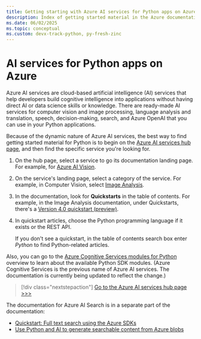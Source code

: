 ```yaml
---
title: Getting starting with Azure AI services for Python apps on Azure
description: Index of getting started material in the Azure documentation for Azure AI services for Python apps.
ms.date: 06/02/2025
ms.topic: conceptual
ms.custom: devx-track-python, py-fresh-zinc
---
```


# AI services for Python apps on Azure

Azure AI services are cloud-based artificial intelligence (AI) services that help developers build cognitive intelligence into applications without having direct AI or data science skills or knowledge. There are ready-made AI services for computer vision and image processing, language analysis and translation, speech, decision-making, search, and Azure OpenAI that you can use in your Python applications.

Because of the dynamic nature of Azure AI services, the best way to find getting started material for Python is to begin on the [Azure AI services hub page](/azure/ai-services/), and then find the specific service you're looking for.

1. On the hub page, select a service to go its documentation landing page. For example, for [Azure AI Vision](/azure/ai-services/computer-vision/).

1. On the service's landing page, select a category of the service. For example, in Computer Vision, select [Image Analysis](/azure/ai-services/computer-vision/overview-image-analysis).

1. In the documentation, look for **Quickstarts** in the table of contents. For example, in the Image Analysis documentation, under Quickstarts, there's a [Version 4.0 quickstart (preview)](/azure/ai-services/computer-vision/quickstarts-sdk/image-analysis-client-library-40?pivots=programming-language-python).

1. In quickstart articles, choose the Python programming language if it exists or the REST API.

    If you don't see a quickstart, in the table of contents search box enter *Python* to find Python-related articles.

Also, you can go to the [Azure Cognitive Services modules for Python](/python/api/overview/azure/cognitive-services) overview to learn about the available Python SDK modules. (Azure Cognitive Services is the previous name of Azure AI services. The documentation is currently being updated to reflect the change.)

> [!div class="nextstepaction"]
> [Go to the Azure AI services hub page >>>](/azure/ai-services/)

The documentation for Azure AI Search is in a separate part of the documentation:

- [Quickstart: Full text search using the Azure SDKs](/azure/search/search-get-started-text?tabs=python)
- [Use Python and AI to generate searchable content from Azure blobs](/azure/search/cognitive-search-tutorial-blob-python)
